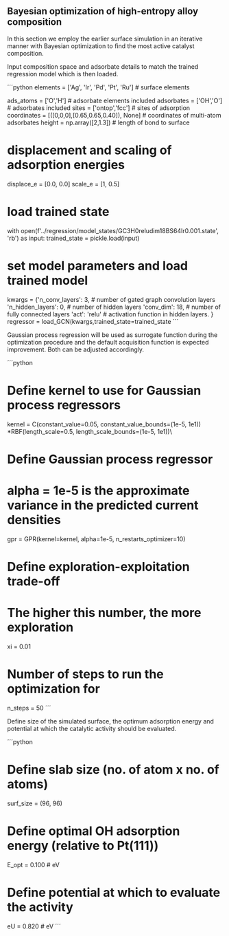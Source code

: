 ## Bayesian optimization of high-entropy alloy composition

In this section we employ the earlier surface simulation in an iterative manner with Bayesian optimization to find the most active catalyst composition.

Input composition space and adsorbate details to match the trained regression model which is then loaded.

´´´python
elements = ['Ag', 'Ir', 'Pd', 'Pt', 'Ru']  # surface elements

ads_atoms = ['O','H']  # adsorbate elements included
adsorbates = ['OH','O']  # adsorbates included
sites = ['ontop','fcc']  # sites of adsorption
coordinates = [([0,0,0],[0.65,0.65,0.40]), None]  # coordinates of multi-atom adsorbates
height = np.array([2,1.3])  # length of bond to surface

# displacement and scaling of adsorption energies
displace_e = [0.0, 0.0]
scale_e = [1, 0.5]

# load trained state
with open(f'../regression/model_states/GC3H0reludim18BS64lr0.001.state', 'rb') as input:
    trained_state = pickle.load(input)

# set model parameters and load trained model
kwargs = {'n_conv_layers': 3,  # number of gated graph convolution layers
          'n_hidden_layers': 0,  # number of hidden layers
          'conv_dim': 18,  # number of fully connected layers
          'act': 'relu' # activation function in hidden layers.
         }
regressor = load_GCN(kwargs,trained_state=trained_state
´´´

Gaussian process regression will be used as surrogate function during the optimization procedure and the default acquisition function is expected improvement. Both can be adjusted accordingly.

´´´python
# Define kernel to use for Gaussian process regressors
kernel = C(constant_value=0.05, constant_value_bounds=(1e-5, 1e1))\
        *RBF(length_scale=0.5, length_scale_bounds=(1e-5, 1e1))\

# Define Gaussian process regressor
# alpha = 1e-5 is the approximate variance in the predicted current densities
gpr = GPR(kernel=kernel, alpha=1e-5, n_restarts_optimizer=10)

# Define exploration-exploitation trade-off
# The higher this number, the more exploration
xi = 0.01

# Number of steps to run the optimization for
n_steps = 50
´´´

Define size of the simulated surface, the optimum adsorption energy and potential at which the catalytic activity should be evaluated.

´´´python
# Define slab size (no. of atom x no. of atoms)
surf_size = (96, 96)

# Define optimal OH adsorption energy (relative to Pt(111))
E_opt = 0.100  # eV

# Define potential at which to evaluate the activity
eU = 0.820  # eV
´´´
